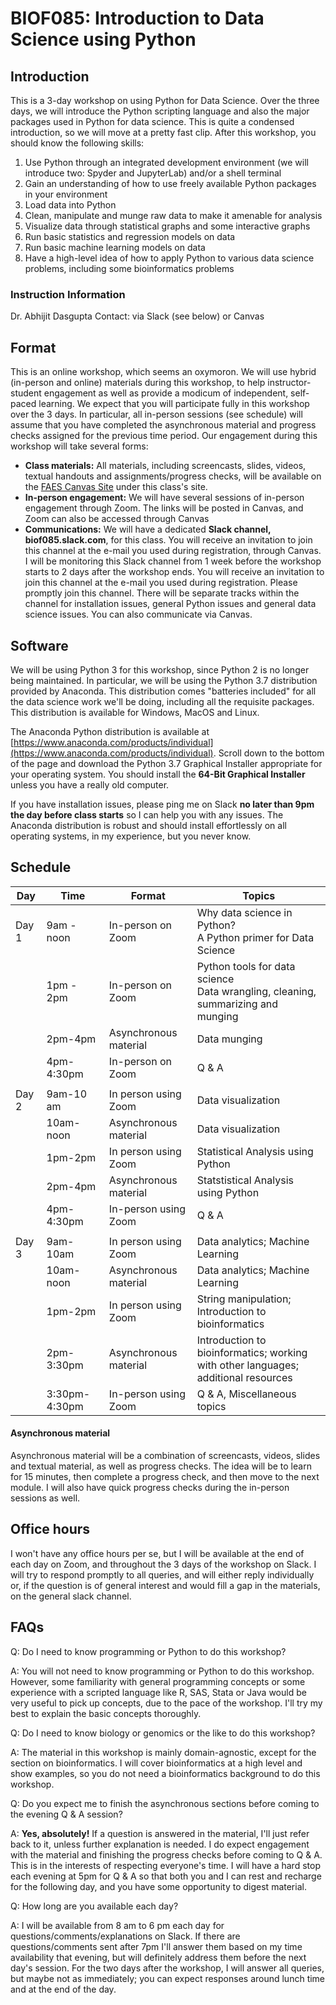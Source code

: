 # BIOF085: Introduction to Data Science using Python

## Introduction

This is a 3-day workshop on using Python for Data Science. Over the three days, we will introduce the Python scripting language and also the major packages used in Python for data science. This is quite a condensed introduction, so we will move at a pretty fast clip. After this workshop, you should know the following skills:

1. Use Python through an integrated development environment (we will introduce two: Spyder and JupyterLab) and/or a shell terminal
2. Gain an understanding of how to use freely available Python packages in your environment
3. Load data into Python
4. Clean, manipulate and munge raw data to make it amenable for analysis
5. Visualize data through statistical graphs and some interactive graphs
6. Run basic statistics and regression models on data
7. Run basic machine learning models on data
8. Have a high-level idea of how to apply Python to various data science problems, including some bioinformatics problems

### Instruction Information

Dr. Abhijit Dasgupta
Contact:  via Slack (see below) or Canvas

## Format

This is an online workshop, which seems an oxymoron. We will use hybrid (in-person and online) materials during this workshop, to help instructor-student engagement as well as provide a modicum of independent, self-paced learning. We expect that you will participate fully in this workshop over the 3 days. In particular, all in-person sessions (see schedule) will assume that you have completed the asynchronous material and progress checks assigned for the previous time period.  Our engagement during this workshop will take several forms:

+ **Class materials:** All materials, including screencasts, slides, videos,  textual handouts and assignments/progress checks, will be available on the [FAES Canvas Site](https://faes.instructure.com) under this class's site. 
+ **In-person engagement:** We will have several sessions of in-person engagement through Zoom. The links will be posted in Canvas, and Zoom can also be accessed  through Canvas
+ **Communications:** We will have a dedicated **Slack channel, biof085.slack.com**, for this class. You will receive an invitation to join this channel at the e-mail you used during registration, through Canvas. I will be monitoring this Slack channel from 1 week before the workshop starts to 2 days after the workshop ends. You will receive an invitation to join this channel at the e-mail you used during registration. Please promptly join this channel. There will be separate tracks within the channel for installation issues, general Python issues and general data science issues. You can also communicate via Canvas.

## Software

We will be using Python 3 for this workshop, since Python 2 is no longer being maintained. In particular, we will be using the Python 3.7 distribution provided by Anaconda. This distribution comes "batteries included" for all the data science work we'll be doing, including all the requisite packages. This distribution is available for Windows, MacOS and Linux. 

The Anaconda Python distribution is available at [https://www.anaconda.com/products/individual](https://www.anaconda.com/products/individual). Scroll down to the bottom of the page and download the Python 3.7 Graphical Installer appropriate for your operating system. You should install the **64-Bit Graphical Installer** unless you have a really old computer. 

If you have installation issues, please ping me on Slack **no later than 9pm the day before class starts** so I can help you with any issues. The Anaconda distribution is robust and should install effortlessly on all operating systems, in my experience, but you never know.

## Schedule

| Day   | Time          | Format                | Topics                                                       |
| ----- | ------------- | --------------------- | ------------------------------------------------------------ |
| Day 1 | 9am - noon    | In-person on Zoom     | Why data science in Python?<br />A Python primer for Data Science |
|       | 1pm - 2pm     | In-person on Zoom     | Python tools for data science<br />Data wrangling, cleaning, summarizing and munging |
|       | 2pm-4pm       | Asynchronous material | Data munging                                                 |
|       | 4pm-4:30pm    | In-person on Zoom     | Q & A                                                        |
|       |               |                       |                                                              |
| Day 2 | 9am-10 am     | In person using Zoom  | Data visualization                                           |
|       | 10am-noon     | Asynchronous material | Data visualization                                           |
|       | 1pm-2pm       | In person using Zoom  | Statistical Analysis using Python                            |
|       | 2pm-4pm       | Asynchronous material | Statstistical Analysis using Python                          |
|       | 4pm-4:30pm    | In-person using Zoom  | Q & A                                                        |
|       |               |                       |                                                              |
| Day 3 | 9am-10am      | In person using Zoom  | Data analytics; Machine Learning                             |
|       | 10am-noon     | Asynchronous material | Data analytics; Machine Learning                             |
|       | 1pm-2pm       | In person using Zoom  | String manipulation; Introduction to bioinformatics          |
|       | 2pm-3:30pm    | Asynchronous material | Introduction to bioinformatics; working with other languages; <br />additional resources |
|       | 3:30pm-4:30pm | In-person using Zoom  | Q & A, Miscellaneous topics                                  |

#### Asynchronous material

Asynchronous material will be a combination of screencasts, videos, slides and textual material, as well as progress checks. The idea will be to learn for 15 minutes, then complete a progress check, and then move to the next module. I will also have quick progress checks during the in-person sessions as well.

## Office hours

I won't have any office hours per se, but I will be available at the end of each day on Zoom, and throughout the 3 days of the workshop on Slack. I will try to respond promptly to all queries, and will either reply individually or, if the question is of general interest and would fill a gap in the materials, on the general slack channel. 

## FAQs

Q: Do I need to know programming or Python to do this workshop?

A: You will not need to know programming or Python to do this workshop. However, some familiarity with general programming concepts or some experience with a scripted language like R, SAS, Stata or Java would be very useful to pick up concepts, due to the pace of the workshop. I'll try my best to explain the basic concepts thoroughly.

Q: Do I need to know biology or genomics or the like to do this workshop?

A: The material in this workshop is mainly domain-agnostic, except for the section on bioinformatics. I will cover bioinformatics at a high level and show examples, so you do not need a bioinformatics background to do this workshop.

Q: Do you expect me to finish the asynchronous sections before coming to the evening Q & A session?

A: **Yes, absolutely!** If a question is answered in the material, I'll just refer back to it, unless further explanation is needed. I do expect engagement with the material and finishing the progress checks before coming to Q & A. This is in the interests of respecting everyone's time. I will have a hard stop each evening at 5pm for Q & A so that both you and I can rest and recharge for the following day, and you have some opportunity to digest material. 

Q: How long are you available each day?

A: I will be available from 8 am to 6 pm each day for questions/comments/explanations on Slack. If there are questions/comments sent after 7pm I'll answer them based on my time availability that evening, but will definitely address them before the next day's session. For the two days after the workshop, I will answer all queries, but maybe not as immediately; you can expect responses around lunch time and at the end of the day. 

